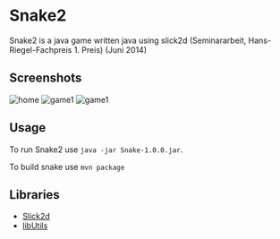 # Snake2

Snake2 is a java game written java using slick2d (Seminararbeit, Hans-Riegel-Fachpreis 1. Preis) (Juni 2014)

## Screenshots
![home](https://tobisan.thecodelabs.de/projects/Snake2/Bildschirmfoto2017-11-11um20.22.08.png)
![game1](https://tobisan.thecodelabs.de/projects/Snake2/Bildschirmfoto2017-11-11um20.22.08.png)
![game1](https://tobisan.thecodelabs.de/projects/Snake2/Bildschirmfoto2017-11-11um20.22.08.png)

## Usage

To run Snake2 use ```java -jar Snake-1.0.0.jar```.

To build snake use ```mvn package```

## Libraries

- [Slick2d](http://slick.ninjacave.com)
- [libUtils](https://github.com/Tobisaninfo/libs)